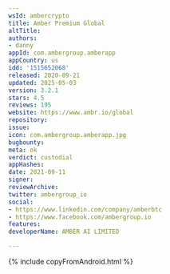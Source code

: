 ```yaml
---
wsId: ambercrypto
title: Amber Premium Global
altTitle: 
authors:
- danny
appId: com.ambergroup.amberapp
appCountry: us
idd: '1515652068'
released: 2020-09-21
updated: 2025-05-03
version: 3.2.1
stars: 4.5
reviews: 195
website: https://www.ambr.io/global
repository: 
issue: 
icon: com.ambergroup.amberapp.jpg
bugbounty: 
meta: ok
verdict: custodial
appHashes: 
date: 2021-09-11
signer: 
reviewArchive: 
twitter: ambergroup_io
social:
- https://www.linkedin.com/company/amberbtc
- https://www.facebook.com/ambergroup.io
features: 
developerName: AMBER AI LIMITED

---
```


{% include copyFromAndroid.html %}
